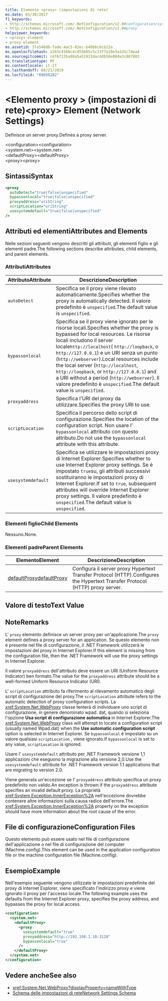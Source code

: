 ```yaml
---
title: Elemento <proxy> (impostazioni di rete)
ms.date: 03/30/2017
f1_keywords:
- http://schemas.microsoft.com/.NetConfiguration/v2.0#configuration/system.net/defaultProxy/proxy
- http://schemas.microsoft.com/.NetConfiguration/v2.0#proxy
helpviewer_keywords:
- <proxy> element
- proxy element
ms.assetid: 37a548d8-fade-4ac5-82ec-b49b6c6cb22a
ms.openlocfilehash: a183c4160c4cd55b05c5c23f7a10e3a1d1c74ea4
ms.sourcegitcommit: cdf67135a98a5a51913dacddb58e004a3c867802
ms.translationtype: MT
ms.contentlocale: it-IT
ms.lasthandoff: 08/21/2019
ms.locfileid: "69659282"
---
```

# <a name="proxy-element-network-settings"></a><span data-ttu-id="1ff67-102">\<Elemento proxy > (impostazioni di rete)</span><span class="sxs-lookup"><span data-stu-id="1ff67-102">\<proxy> Element (Network Settings)</span></span>
<span data-ttu-id="1ff67-103">Definisce un server proxy.</span><span class="sxs-lookup"><span data-stu-id="1ff67-103">Defines a proxy server.</span></span>  
  
 <span data-ttu-id="1ff67-104">\<configuration></span><span class="sxs-lookup"><span data-stu-id="1ff67-104">\<configuration></span></span>  
<span data-ttu-id="1ff67-105">\<system.net></span><span class="sxs-lookup"><span data-stu-id="1ff67-105">\<system.net></span></span>  
<span data-ttu-id="1ff67-106">\<defaultProxy></span><span class="sxs-lookup"><span data-stu-id="1ff67-106">\<defaultProxy></span></span>  
<span data-ttu-id="1ff67-107">\<proxy></span><span class="sxs-lookup"><span data-stu-id="1ff67-107">\<proxy></span></span>  
  
## <a name="syntax"></a><span data-ttu-id="1ff67-108">Sintassi</span><span class="sxs-lookup"><span data-stu-id="1ff67-108">Syntax</span></span>  
  
```xml  
<proxy
  autoDetect="true|false|unspecified" 
  bypassonlocal="true|false|unspecified"
  proxyaddress="uriString"
  scriptLocation="uriString"
  usesystemdefault="true|false|unspecified"
/>
```  
  
## <a name="attributes-and-elements"></a><span data-ttu-id="1ff67-109">Attributi ed elementi</span><span class="sxs-lookup"><span data-stu-id="1ff67-109">Attributes and Elements</span></span>  
 <span data-ttu-id="1ff67-110">Nelle sezioni seguenti vengono descritti gli attributi, gli elementi figlio e gli elementi padre.</span><span class="sxs-lookup"><span data-stu-id="1ff67-110">The following sections describe attributes, child elements, and parent elements.</span></span>  
  
### <a name="attributes"></a><span data-ttu-id="1ff67-111">Attributi</span><span class="sxs-lookup"><span data-stu-id="1ff67-111">Attributes</span></span>  
  
|<span data-ttu-id="1ff67-112">**Attributo**</span><span class="sxs-lookup"><span data-stu-id="1ff67-112">**Attribute**</span></span>|<span data-ttu-id="1ff67-113">**Descrizione**</span><span class="sxs-lookup"><span data-stu-id="1ff67-113">**Description**</span></span>|  
|-------------------|---------------------|  
|`autoDetect`|<span data-ttu-id="1ff67-114">Specifica se il proxy viene rilevato automaticamente.</span><span class="sxs-lookup"><span data-stu-id="1ff67-114">Specifies whether the proxy is automatically detected.</span></span> <span data-ttu-id="1ff67-115">Il valore predefinito è `unspecified`.</span><span class="sxs-lookup"><span data-stu-id="1ff67-115">The default value is `unspecified`.</span></span>|  
|`bypassonlocal`|<span data-ttu-id="1ff67-116">Specifica se il proxy viene ignorato per le risorse locali.</span><span class="sxs-lookup"><span data-stu-id="1ff67-116">Specifies whether the proxy is bypassed for local resources.</span></span> <span data-ttu-id="1ff67-117">Le risorse locali includono il server locale`http://localhost`( `http://loopback`, o `http://127.0.0.1`) e un URI senza un punto (`http://webserver`).</span><span class="sxs-lookup"><span data-stu-id="1ff67-117">Local resources include the local server (`http://localhost`, `http://loopback`, or `http://127.0.0.1`) and a URI without a period (`http://webserver`).</span></span> <span data-ttu-id="1ff67-118">Il valore predefinito è `unspecified`.</span><span class="sxs-lookup"><span data-stu-id="1ff67-118">The default value is `unspecified`.</span></span>|  
|`proxyaddress`|<span data-ttu-id="1ff67-119">Specifica l'URI del proxy da utilizzare.</span><span class="sxs-lookup"><span data-stu-id="1ff67-119">Specifies the proxy URI to use.</span></span>|  
|`scriptLocation`|<span data-ttu-id="1ff67-120">Specifica il percorso dello script di configurazione.</span><span class="sxs-lookup"><span data-stu-id="1ff67-120">Specifies the location of the configuration script.</span></span> <span data-ttu-id="1ff67-121">Non usare l' `bypassonlocal` attributo con questo attributo.</span><span class="sxs-lookup"><span data-stu-id="1ff67-121">Do not use the `bypassonlocal` attribute with this attribute.</span></span> |  
|`usesystemdefault`|<span data-ttu-id="1ff67-122">Specifica se utilizzare le impostazioni proxy di Internet Explorer.</span><span class="sxs-lookup"><span data-stu-id="1ff67-122">Specifies whether to use Internet Explorer proxy settings.</span></span> <span data-ttu-id="1ff67-123">Se è impostato `true`su, gli attributi successivi sostituiranno le impostazioni proxy di Internet Explorer.</span><span class="sxs-lookup"><span data-stu-id="1ff67-123">If set to `true`, subsequent attributes will override Internet Explorer proxy settings.</span></span> <span data-ttu-id="1ff67-124">Il valore predefinito è `unspecified`.</span><span class="sxs-lookup"><span data-stu-id="1ff67-124">The default value is `unspecified`.</span></span>|  
  
### <a name="child-elements"></a><span data-ttu-id="1ff67-125">Elementi figlio</span><span class="sxs-lookup"><span data-stu-id="1ff67-125">Child Elements</span></span>  
 <span data-ttu-id="1ff67-126">Nessuno.</span><span class="sxs-lookup"><span data-stu-id="1ff67-126">None.</span></span>  
  
### <a name="parent-elements"></a><span data-ttu-id="1ff67-127">Elementi padre</span><span class="sxs-lookup"><span data-stu-id="1ff67-127">Parent Elements</span></span>  
  
|<span data-ttu-id="1ff67-128">**Elemento**</span><span class="sxs-lookup"><span data-stu-id="1ff67-128">**Element**</span></span>|<span data-ttu-id="1ff67-129">**Descrizione**</span><span class="sxs-lookup"><span data-stu-id="1ff67-129">**Description**</span></span>|  
|-----------------|---------------------|  
|[<span data-ttu-id="1ff67-130">defaultProxy</span><span class="sxs-lookup"><span data-stu-id="1ff67-130">defaultProxy</span></span>](defaultproxy-element-network-settings.md)|<span data-ttu-id="1ff67-131">Configura il server proxy Hypertext Transfer Protocol (HTTP).</span><span class="sxs-lookup"><span data-stu-id="1ff67-131">Configures the Hypertext Transfer Protocol (HTTP) proxy server.</span></span>|  
  
## <a name="text-value"></a><span data-ttu-id="1ff67-132">Valore di testo</span><span class="sxs-lookup"><span data-stu-id="1ff67-132">Text Value</span></span>  
  
## <a name="remarks"></a><span data-ttu-id="1ff67-133">Note</span><span class="sxs-lookup"><span data-stu-id="1ff67-133">Remarks</span></span>  
 <span data-ttu-id="1ff67-134">L' `proxy` elemento definisce un server proxy per un'applicazione.</span><span class="sxs-lookup"><span data-stu-id="1ff67-134">The `proxy` element defines a proxy server for an application.</span></span> <span data-ttu-id="1ff67-135">Se questo elemento non è presente nel file di configurazione, il .NET Framework utilizzerà le impostazioni del proxy in Internet Explorer.</span><span class="sxs-lookup"><span data-stu-id="1ff67-135">If this element is missing from the configuration file, then the .NET Framework will use the proxy settings in Internet Explorer.</span></span>  
  
 <span data-ttu-id="1ff67-136">Il valore `proxyaddress` dell'attributo deve essere un URI (Uniform Resource Indicator) ben formato.</span><span class="sxs-lookup"><span data-stu-id="1ff67-136">The value for the `proxyaddress` attribute should be a well-formed Uniform Resource Indicator (URI).</span></span>  
  
 <span data-ttu-id="1ff67-137">L' `scriptLocation` attributo fa riferimento al rilevamento automatico degli script di configurazione del proxy.</span><span class="sxs-lookup"><span data-stu-id="1ff67-137">The `scriptLocation` attribute refers to the automatic detection of proxy configuration scripts.</span></span> <span data-ttu-id="1ff67-138">La <xref:System.Net.WebProxy> classe tenterà di individuare uno script di configurazione, in genere denominato wpad. dat, quando si seleziona l'opzione **Usa script di configurazione automatica** in Internet Explorer.</span><span class="sxs-lookup"><span data-stu-id="1ff67-138">The <xref:System.Net.WebProxy> class will attempt to locate a configuration script (usually named Wpad.dat) when the **Use automatic configuration script** option is selected in Internet Explorer.</span></span> <span data-ttu-id="1ff67-139">Se `bypassonlocal` è impostato su un valore qualsiasi `scriptLocation` , viene ignorato.</span><span class="sxs-lookup"><span data-stu-id="1ff67-139">If `bypassonlocal` is set to any value, `scriptLocation` is ignored.</span></span>
  
 <span data-ttu-id="1ff67-140">Usare l' `usesystemdefault` attributo per .NET Framework versione 1,1 applicazioni che eseguono la migrazione alla versione 2,0.</span><span class="sxs-lookup"><span data-stu-id="1ff67-140">Use the `usesystemdefault` attribute for .NET Framework version 1.1 applications that are migrating to version 2.0.</span></span>  
  
 <span data-ttu-id="1ff67-141">Viene generata un'eccezione se l' `proxyaddress` attributo specifica un proxy predefinito non valido.</span><span class="sxs-lookup"><span data-stu-id="1ff67-141">An exception is thrown if the `proxyaddress` attribute specifies an invalid default proxy.</span></span> <span data-ttu-id="1ff67-142">La proprietà <xref:System.Exception.InnerException%2A> nell'eccezione dovrebbe contenere altre informazioni sulla causa radice dell'errore.</span><span class="sxs-lookup"><span data-stu-id="1ff67-142">The <xref:System.Exception.InnerException%2A> property on the exception should have more information about the root cause of the error.</span></span>  
  
## <a name="configuration-files"></a><span data-ttu-id="1ff67-143">File di configurazione</span><span class="sxs-lookup"><span data-stu-id="1ff67-143">Configuration Files</span></span>  
 <span data-ttu-id="1ff67-144">Questo elemento può essere usato nel file di configurazione dell'applicazione o nel file di configurazione del computer (Machine.config).</span><span class="sxs-lookup"><span data-stu-id="1ff67-144">This element can be used in the application configuration file or the machine configuration file (Machine.config).</span></span>  
  
## <a name="example"></a><span data-ttu-id="1ff67-145">Esempio</span><span class="sxs-lookup"><span data-stu-id="1ff67-145">Example</span></span>  
 <span data-ttu-id="1ff67-146">Nell'esempio seguente vengono utilizzate le impostazioni predefinite del proxy di Internet Explorer, viene specificato l'indirizzo proxy e viene ignorato il proxy per l'accesso locale.</span><span class="sxs-lookup"><span data-stu-id="1ff67-146">The following example uses the defaults from the Internet Explorer proxy, specifies the proxy address, and bypasses the proxy for local access.</span></span>  
  
```xml  
<configuration>  
  <system.net>  
    <defaultProxy>  
      <proxy  
        usesystemdefault="true"  
        proxyaddress="http://192.168.1.10:3128"  
        bypassonlocal="true"  
      />  
    </defaultProxy>  
  </system.net>  
</configuration>  
```  
  
## <a name="see-also"></a><span data-ttu-id="1ff67-147">Vedere anche</span><span class="sxs-lookup"><span data-stu-id="1ff67-147">See also</span></span>

- <xref:System.Net.WebProxy?displayProperty=nameWithType>
- [<span data-ttu-id="1ff67-148">Schema delle impostazioni di rete</span><span class="sxs-lookup"><span data-stu-id="1ff67-148">Network Settings Schema</span></span>](index.md)
